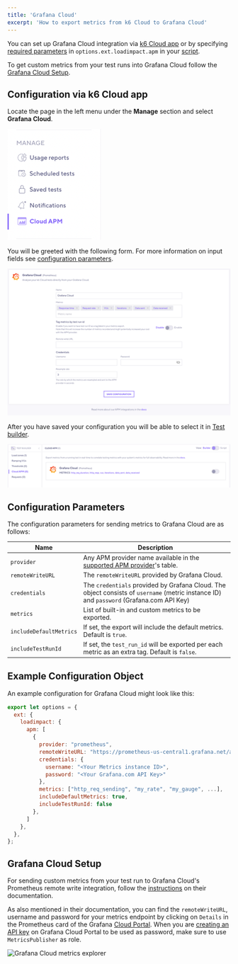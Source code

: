 ```yaml
---
title: 'Grafana Cloud'
excerpt: 'How to export metrics from k6 Cloud to Grafana Cloud'
---
```


You can set up Grafana Cloud integration via [k6 Cloud app](/cloud/integrations/cloud-apm/grafana-cloud#configuration-via-k6-cloud-app) or by specifying [required parameters](/cloud/integrations/cloud-apm/grafana-cloud#configuration-parameters) in `options.ext.loadimpact.apm` in your [script](/cloud/integrations/cloud-apm/grafana-cloud#example-configuration-object).

To get custom metrics from your test runs into Grafana Cloud follow the [Grafana Cloud Setup](/cloud/integrations/cloud-apm/grafana-cloud#grafana-cloud-setup).

## Configuration via k6 Cloud app

Locate the page in the left menu under the **Manage** section and select **Grafana Cloud**.

![Manage Menu UI](../images/05-Cloud-APM/cloud-app-manage-menu.png)

You will be greeted with the following form. For more information on input fields see [configuration parameters](/cloud/integrations/cloud-apm/grafana-cloud#configuration-parameters).

![Cloud APM - Grafana Cloud Form UI](images/grafana-cloud-app-form.png)

After you have saved your configuration you will be able to select it in [Test builder](/test-authoring/test-builder).

![Cloud APM - Grafana Cloud Test Builder UI](images/grafana-cloud-app-testbuilder.png)

## Configuration Parameters

The configuration parameters for sending metrics to Grafana Cloud are as follows:

| Name                    | Description                                                                                                                                                                                |
| ----------------------- | ------------------------------------------------------------------------------------------------------------------------------------------------------------------------------------------ |
| `provider`              | Any APM provider name available in the [supported APM provider](/cloud/integrations/cloud-apm#supported-apm-providers)'s table.                                                            |
| `remoteWriteURL`        | The `remoteWriteURL` provided by Grafana Cloud.                                                                                                |
| `credentials`           | The `credentials` provided by Grafana Cloud. The object consists of `username` (metric instance ID) and `password` (Grafana.com API Key) |
| `metrics`               | List of built-in and custom metrics to be exported.                                                                                                                                        |
| `includeDefaultMetrics` | If set, the export will include the default metrics. Default is `true`.                                                                                                                    |
| `includeTestRunId`      | If set, the `test_run_id` will be exported per each metric as an extra tag. Default is `false`.                                                                                            |

## Example Configuration Object

An example configuration for Grafana Cloud might look like this:

```javascript
export let options = {
  ext: {
    loadimpact: {
      apm: [
        {
          provider: "prometheus",
          remoteWriteURL: "https://prometheus-us-central1.grafana.net/api/prom/push",
          credentials: {
            username: "<Your Metrics instance ID>",
            password: "<Your Grafana.com API Key>"
          },
          metrics: ["http_req_sending", "my_rate", "my_gauge", ...],
          includeDefaultMetrics: true,
          includeTestRunId: false
        },
      ]
    },
  },
};
```

## Grafana Cloud Setup

For sending custom metrics from your test run to Grafana Cloud's Prometheus remote write integration, follow the [instructions](https://grafana.com/docs/grafana-cloud/metrics/prometheus/#sending-data-from-prometheus) on their documentation.

As also mentioned in their documentation, you can find the `remoteWriteURL`, username and password for your metrics endpoint by clicking on `Details` in the Prometheus card of the Grafana [Cloud Portal](https://grafana.com/docs/grafana-cloud/cloud-portal/). When you are [creating an API key](https://grafana.com/docs/grafana-cloud/cloud-portal/create-api-key/) on Grafana Cloud Portal to be used as password, make sure to use `MetricsPublisher` as role.

  ![Grafana Cloud metrics explorer](images/grafana-cloud.png)
